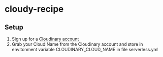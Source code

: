 # cloudy-recipe

## Setup
1. Sign up for a [Cloudinary account](https://cloudinary.com/users/register/free)
2. Grab your Cloud Name from the Cloudinary account and store in envitonment variable CLOUDINARY_CLOUD_NAME in file serverless.yml
